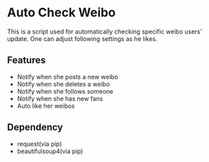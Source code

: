 # Auto Check Weibo
This is a script used for automatically checking specific weibo users'
update. One can adjust following settings as he likes.
## Features
- Notify when she posts a new weibo
- Notify when she deletes a weibo
- Notify when she follows someone
- Notify when she has new fans
- Auto like her weibos
## Dependency
- request(via pip)
- beautifulsoup4(via pip)
